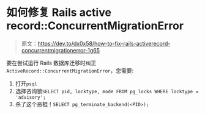 # 如何修复 Rails active record::ConcurrentMigrationError

> 原文：<https://dev.to/dx0x58/how-to-fix-rails-activerecord-concurrentmigrationerror-1g65>

要在尝试运行 Rails 数据库迁移时纠正`ActiveRecord::ConcurrentMigrationError`，您需要:

1.  打开`psql`
2.  选择咨询锁`SELECT pid, locktype, mode FROM pg_locks WHERE locktype = 'advisory';`
3.  杀了这个恶棍！`SELECT pg_terminate_backend(<PID>);`